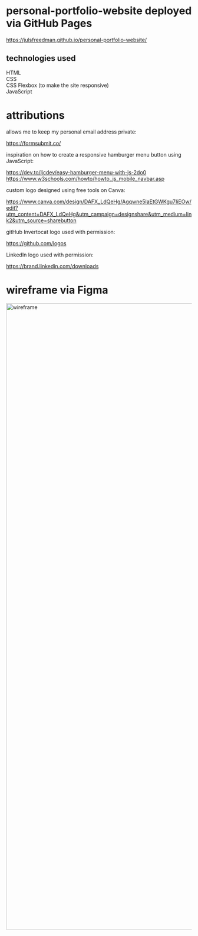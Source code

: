 # personal-portfolio-website deployed via GitHub Pages

https://julsfreedman.github.io/personal-portfolio-website/

## technologies used

HTML</br>
CSS</br>
CSS Flexbox (to make the site responsive)</br>
JavaScript</br>

# attributions

allows me to keep my personal email address private:</br>

https://formsubmit.co/

inspiration on how to create a responsive hamburger menu button using JavaScript:</br>

https://dev.to/ljcdev/easy-hamburger-menu-with-js-2do0
https://www.w3schools.com/howto/howto_js_mobile_navbar.asp

custom logo designed using free tools on Canva:</br>

https://www.canva.com/design/DAFX_LdQeHg/Agqwne5laEtGWKgu7IiEOw/edit?utm_content=DAFX_LdQeHg&utm_campaign=designshare&utm_medium=link2&utm_source=sharebutton

gitHub Invertocat logo used with permission:</br>

https://github.com/logos

LinkedIn logo used with permission:</br>

https://brand.linkedin.com/downloads

# wireframe via Figma

<img width="1696" alt="wireframe" src="https://user-images.githubusercontent.com/113859369/213442548-3db6e85c-ac55-4771-8615-d4eb71d18110.png">
